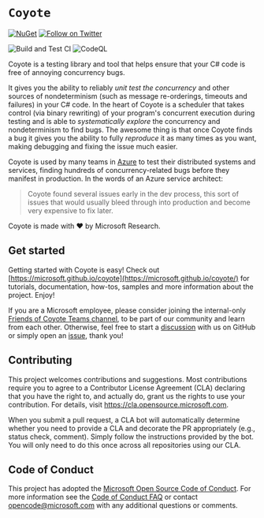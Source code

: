 # `Coyote`

[![NuGet](https://img.shields.io/nuget/v/Microsoft.Coyote.svg)](https://www.nuget.org/packages/Microsoft.Coyote/)
[![Follow on Twitter](https://img.shields.io/twitter/follow/coyote_dev?style=social&logo=twitter)](https://twitter.com/intent/follow?screen_name=coyote_dev)

![Build and Test CI](https://github.com/microsoft/coyote/actions/workflows/test-coyote.yml/badge.svg?branch=main)
![CodeQL](https://github.com/microsoft/coyote/actions/workflows/codeql-analysis.yml/badge.svg?branch=main)

Coyote is a testing library and tool that helps ensure that your C# code is free of annoying
concurrency bugs.

It gives you the ability to reliably *unit test the concurrency* and other sources of nondeterminism
(such as message re-orderings, timeouts and failures) in your C# code. In the heart of Coyote is a
scheduler that takes control (via binary rewriting) of your program's concurrent execution during
testing and is able to _systematically explore_ the concurrency and nondeterminism to find bugs. The
awesome thing is that once Coyote finds a bug it gives you the ability to fully _reproduce_ it as
many times as you want, making debugging and fixing the issue much easier.

Coyote is used by many teams in [Azure](https://azure.microsoft.com/) to test their distributed
systems and services, finding hundreds of concurrency-related bugs before they manifest in
production. In the words of an Azure service architect:
> Coyote found several issues early in the dev process, this sort of issues that would usually bleed
> through into production and become very expensive to fix later.

Coyote is made with :heart: by Microsoft Research.

## Get started

Getting started with Coyote is easy! Check out
[https://microsoft.github.io/coyote](https://microsoft.github.io/coyote/) for tutorials,
documentation, how-tos, samples and more information about the project. Enjoy!

If you are a Microsoft employee, please consider joining the internal-only [Friends of Coyote Teams
channel](https://teams.microsoft.com/l/channel/19%3a1fe966b4fdc544bca648d89bf25c3c56%40thread.tacv2/General?groupId=7a6d8afc-c23d-4e5d-b9cb-9124118c0220&tenantId=72f988bf-86f1-41af-91ab-2d7cd011db47),
to be part of our community and learn from each other. Otherwise, feel free to start a
[discussion](https://github.com/microsoft/coyote/discussions) with us on GitHub or simply open an
[issue](https://github.com/microsoft/coyote/issues), thank you!

## Contributing

This project welcomes contributions and suggestions. Most contributions require you to agree to a
Contributor License Agreement (CLA) declaring that you have the right to, and actually do, grant us
the rights to use your contribution. For details, visit https://cla.opensource.microsoft.com.

When you submit a pull request, a CLA bot will automatically determine whether you need to provide a
CLA and decorate the PR appropriately (e.g., status check, comment). Simply follow the instructions
provided by the bot. You will only need to do this once across all repositories using our CLA.

## Code of Conduct

This project has adopted the [Microsoft Open Source Code of
Conduct](https://opensource.microsoft.com/codeofconduct/). For more information see the [Code of
Conduct FAQ](https://opensource.microsoft.com/codeofconduct/faq/) or contact
[opencode@microsoft.com](mailto:opencode@microsoft.com) with any additional questions or comments.

